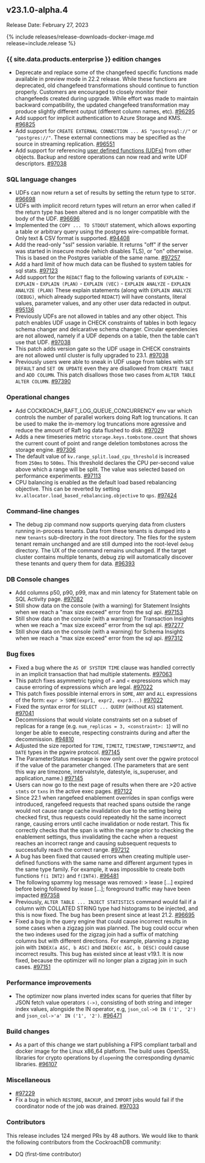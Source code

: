 ## v23.1.0-alpha.4

Release Date: February 27, 2023

{% include releases/release-downloads-docker-image.md release=include.release %}

<h3 id="v23-1-0-alpha-4-{{-site.data.products.enterprise-}}-edition-changes">{{ site.data.products.enterprise }} edition changes</h3>

- Deprecate and replace some of the changefeed specific functions made available in preview mode in 22.2 release.   While these functions are deprecated, old changefeed transformations should continue to function properly. Customers are encouraged to closely monitor their changefeeds created during upgrade. While effort was made to maintain backward compatibility, the updated changefeed transformation may produce slightly different output (different column names, etc). [#96295][#96295]
- Add support for implicit authentication to Azure Storage and KMS. [#96825][#96825]
- Add support for `CREATE EXTERNAL CONNECTION ... AS "postgresql://"` or `"postgres://"`. These external connections may be specified as the source in streaming replication. [#96551][#96551]
- Add support for referencing [user defined functions (UDFs)](../{{site.versions["stable"]}}/user-defined-functions.html) from other objects. Backup and restore operations can now read and write UDF descriptors. [#97038][#97038]

<h3 id="v23-1-0-alpha-4-sql-language-changes">SQL language changes</h3>

- UDFs can now return a set of results by setting the return type to `SETOF`. [#96698][#96698]
- UDFs with implicit record return types will return an error when called if the return type has been altered and is no longer compatible with the body of the UDF. [#96696][#96696]
- Implemented the `COPY ... TO STDOUT` statement, which allows exporting a table or arbitrary query using the postgres wire-compatible format. Only text & CSV format is supported. [#94408][#94408]
- Add the read-only "ssl" session variable. It returns "off" if the server was started in insecure mode (which disables TLS), or "on" otherwise. This is based on the Postgres variable of the same name. [#97257][#97257]
- Add a hard limit of how much data can be flushed to system tables for sql stats. [#97123][#97123]
- Add support for the `REDACT` flag to the following variants of `EXPLAIN`: - `EXPLAIN` - `EXPLAIN (PLAN)` - `EXPLAIN (VEC)` - `EXPLAIN ANALYZE` - `EXPLAIN ANALYZE (PLAN)` These explain statements (along with `EXPLAIN ANALYZE (DEBUG)`, which already supported `REDACT`) will have constants, literal values, parameter values, and any other user data redacted in output. [#95136][#95136]
- Previously UDFs are not allowed in tables and any other object. This patch enables UDF usage in CHECK constraints of tables in both legacy schema changer and delcarative schema changer. Circular ependencies are not allowed, namely if a UDF depends on a table, then the table can't use that UDF. [#97038][#97038]
- This patch adds version gate so the UDF usage in CHECK constraints are not allowed until cluster is fully upgraded to 23.1. [#97038][#97038]
- Previously users were able to sneak in UDF usage from tables with `SET DEFAULT` and `SET ON UPDATE` even they are disallowed from `CREATE TABLE` and `ADD COLUMN`. This patch disallows those two cases from `ALTER TABLE ALTER COLUMN`. [#97390][#97390]

<h3 id="v23-1-0-alpha-4-operational-changes">Operational changes</h3>

- Add COCKROACH_RAFT_LOG_QUEUE_CONCURRENCY env var which controls the number of parallel workers doing Raft log truncations. It can be used to make the in-memory log truncations more agressive and reduce the amount of Raft log data flushed to disk. [#97029][#97029]
- Adds a new timeseries metric `storage.keys.tombstone.count` that shows the current count of point and range deletion tombstones across the storage engine. [#97306][#97306]
- The default value of `kv.range_split.load_cpu_threshold` is increased from `250ms` to `500ms`. This threshold declares the CPU per-second value above which a range will be split. The value was selected based on performance experiments. [#97113][#97113]
- CPU balancing is enabled as the default load based rebalancing objective. This can be reverted by setting `kv.allocator.load_based_rebalancing.objective` to `qps`. [#97424][#97424]

<h3 id="v23-1-0-alpha-4-command-line-changes">Command-line changes</h3>

- The debug zip command now supports querying data from clusters running in-process tenants. Data from these tenants is dumped into a new `tenants` sub-directory in the root directory. The files for the system tenant remain unchanged and are still dumped into the root-level `debug` directory. The UX of the command remains unchanged. If the target cluster contains multiple tenants, debug zip will automatically discover these tenants and query them for data. [#96393][#96393]

<h3 id="v23-1-0-alpha-4-db-console-changes">DB Console changes</h3>

- Add columns p50, p90, p99, max and min latency for Statement table on SQL Activity page. [#97082][#97082]
- Still show data on the console (with a warning) for Statement Insights when we reach a "max size exceed" error from the sql api. [#97153][#97153]
- Still show data on the console (with a warning) for Transaction Insights when we reach a "max size exceed" error from the sql api. [#97277][#97277]
- Still show data on the console (with a warning) for Schema Insights when we reach a "max size exceed" error from the sql api. [#97312][#97312]

<h3 id="v23-1-0-alpha-4-bug-fixes">Bug fixes</h3>

- Fixed a bug where the `AS OF SYSTEM TIME` clause was handled correctly in an implicit transaction that had multiple statements. [#97063][#97063]
- This patch fixes asymmetric typing of `>` and `<` expressions which may cause erroring of expressions which are legal. [#97022][#97022]
- This patch fixes possible internal errors in `SOME`, `ANY` and `ALL` expressions of the form: `expr > SOME(expr1, expr2, expr3...)` [#97022][#97022]
- Fixed the syntax error for `SELECT ... QUERY` (without `AS`) statement. [#97041][#97041]
- Decommissions that would violate constraints set on a subset of replicas for a range (e.g. `num_replicas = 3, <constraint>: 1`) will no longer be able to execute, respecting constraints during and after the decommission. [#94810][#94810]
- Adjusted the size reported for `TIME`, `TIMETZ`, `TIMESTAMP`, `TIMESTAMPTZ`, and `DATE` types in the pgwire protocol. [#97145][#97145]
- The ParameterStatus message is now only sent over the pgwire protocol if the value of the parameter changed. (The parameters that are sent this way are timezone, intervalstyle, datestyle, is_superuser, and application_name.) [#97145][#97145]
- Users can now go to the next page of results when there are >20 active `stmts` or `txns` in the active exec pages. [#97122][#97122]
- Since 22.1 when rangefeed enablement overrides in span configs were introduced, rangefeed requests that reached spans outside the range would not cause range cache invalidation due to the setting being checked first, thus requests could repeatedly hit the same incorrect range, causing errors until cache invalidation or node restart. This fix correctly checks that the span is within the range prior to checking the enablement settings, thus invalidating the cache when a request reaches an incorrect range and causing subsequent requests to successfully reach the correct range. [#97212][#97212]
- A bug has been fixed that caused errors when creating multiple user-defined functions with the same name and different argument types in the same type family. For example, it was impossible to create both functions `f(i INT2)` and `f(INT4)`. [#96481][#96481]
- The following spammy log message was removed: > lease [...] expired before being followed by lease [...]; foreground traffic may have been impacted [#97358][#97358]
- Previously, `ALTER TABLE ... INJECT STATISTICS` command would fail if a column with COLLATED STRING type had histograms to be injected, and this is now fixed. The bug has been present since at least 21.2. [#96695][#96695]
- Fixed a bug in the query engine that could cause incorrect results in some cases when a zigzag join was planned. The bug could occur when the two indexes used for the zigzag join had a suffix of matching columns but with different directions. For example, planning a zigzag join with `INDEX(a ASC, b ASC)` and `INDEX(c ASC, b DESC)` could cause incorrect results. This bug has existed since at least v19.1. It is now fixed, because the optimizer will no longer plan a zigzag join in such cases. [#97151][#97151]

<h3 id="v23-1-0-alpha-4-performance-improvements">Performance improvements</h3>

- The optimizer now plans inverted index scans for queries that filter by JSON fetch value operators `(->)`, consisting of both string and integer index values, alongside the IN operator, e.g, `json_col->0 IN ('1', '2')` and `json_col->'a' IN ('1', '2')`. [#96471][#96471]

<h3 id="v23-1-0-alpha-4-build-changes">Build changes</h3>

- As a part of this change we start publishing a FIPS compliant tarball and docker image for the Linux x86_64 platform. The build uses OpenSSL libraries for crypto operations by `dlopen`ing the corresponding dynamic libraries. [#96107][#96107]

<h3 id="v23-1-0-alpha-4-miscellaneous">Miscellaneous</h3>

-  [#97229][#97229]
- Fix a bug in which `RESTORE`, `BACKUP`, and `IMPORT` jobs would fail if the coordinator node of the job was drained. [#97033][#97033]

<div class="release-note-contributors" markdown="1">

<h3 id="v23-1-0-alpha-4-contributors">Contributors</h3>

This release includes 124 merged PRs by 48 authors.
We would like to thank the following contributors from the CockroachDB community:

- DQ (first-time contributor)

</div>

[#94408]: https://github.com/cockroachdb/cockroach/pull/94408
[#94810]: https://github.com/cockroachdb/cockroach/pull/94810
[#95136]: https://github.com/cockroachdb/cockroach/pull/95136
[#96107]: https://github.com/cockroachdb/cockroach/pull/96107
[#96295]: https://github.com/cockroachdb/cockroach/pull/96295
[#96393]: https://github.com/cockroachdb/cockroach/pull/96393
[#96471]: https://github.com/cockroachdb/cockroach/pull/96471
[#96481]: https://github.com/cockroachdb/cockroach/pull/96481
[#96551]: https://github.com/cockroachdb/cockroach/pull/96551
[#96695]: https://github.com/cockroachdb/cockroach/pull/96695
[#96696]: https://github.com/cockroachdb/cockroach/pull/96696
[#96698]: https://github.com/cockroachdb/cockroach/pull/96698
[#96825]: https://github.com/cockroachdb/cockroach/pull/96825
[#97022]: https://github.com/cockroachdb/cockroach/pull/97022
[#97029]: https://github.com/cockroachdb/cockroach/pull/97029
[#97033]: https://github.com/cockroachdb/cockroach/pull/97033
[#97038]: https://github.com/cockroachdb/cockroach/pull/97038
[#97041]: https://github.com/cockroachdb/cockroach/pull/97041
[#97063]: https://github.com/cockroachdb/cockroach/pull/97063
[#97082]: https://github.com/cockroachdb/cockroach/pull/97082
[#97113]: https://github.com/cockroachdb/cockroach/pull/97113
[#97122]: https://github.com/cockroachdb/cockroach/pull/97122
[#97123]: https://github.com/cockroachdb/cockroach/pull/97123
[#97145]: https://github.com/cockroachdb/cockroach/pull/97145
[#97151]: https://github.com/cockroachdb/cockroach/pull/97151
[#97153]: https://github.com/cockroachdb/cockroach/pull/97153
[#97171]: https://github.com/cockroachdb/cockroach/pull/97171
[#97212]: https://github.com/cockroachdb/cockroach/pull/97212
[#97229]: https://github.com/cockroachdb/cockroach/pull/97229
[#97257]: https://github.com/cockroachdb/cockroach/pull/97257
[#97277]: https://github.com/cockroachdb/cockroach/pull/97277
[#97306]: https://github.com/cockroachdb/cockroach/pull/97306
[#97312]: https://github.com/cockroachdb/cockroach/pull/97312
[#97344]: https://github.com/cockroachdb/cockroach/pull/97344
[#97358]: https://github.com/cockroachdb/cockroach/pull/97358
[#97390]: https://github.com/cockroachdb/cockroach/pull/97390
[#97424]: https://github.com/cockroachdb/cockroach/pull/97424
[42a849c67]: https://github.com/cockroachdb/cockroach/commit/42a849c67
[7ff5bfd74]: https://github.com/cockroachdb/cockroach/commit/7ff5bfd74
